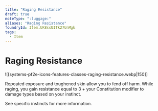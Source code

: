 ```yaml
---
title: "Raging Resistance"
draft: true
noteType: ":luggage:"
aliases: "Raging Resistance"
foundryId: Item.UK8ssUITk27UnMgk
tags:
  - Item
---
```


# Raging Resistance
![[systems-pf2e-icons-features-classes-raging-resistance.webp|150]]

Repeated exposure and toughened skin allow you to fend off harm. While raging, you gain resistance equal to 3 + your Constitution modifier to damage types based on your instinct.

See specific instincts for more information.
